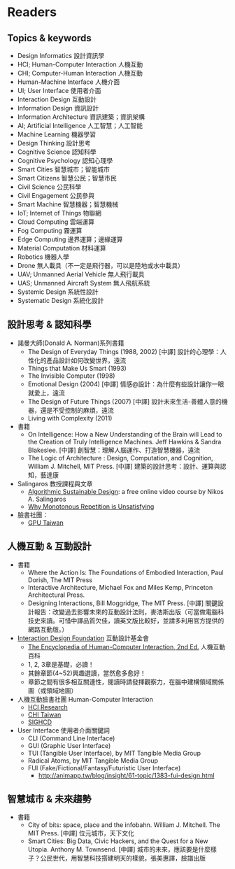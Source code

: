 # Readers

## Topics & keywords

* Design Informatics 設計資訊學
* HCI; Human-Computer Interaction 人機互動
* CHI; Computer-Human Interaction 人機互動
* Human-Machine Interface 人機介面
* UI; User Interface 使用者介面
* Interaction Design 互動設計
* Information Design 資訊設計
* Information Architecture 資訊建築；資訊架構
* AI; Artificial Intelligence 人工智慧；人工智能
* Machine Learning 機器學習
* Design Thinking 設計思考
* Cognitive Science 認知科學
* Cognitive Psychology 認知心理學
* Smart Cities 智慧城市；智能城市
* Smart Citizens 智慧公民；智慧市民
* Civil Science 公民科學
* Civil Engagement 公民參與
* Smart Machine 智慧機器；智慧機械
* IoT; Internet of Things 物聯網
* Cloud Computing 雲端運算
* Fog Computing 霧運算
* Edge Computing 邊界運算；邊緣運算
* Material Computation 材料運算
* Robotics 機器人學
* Drone 無人載具（不一定是飛行器，可以是陸地或水中載具）
* UAV; Unmanned Aerial Vehicle 無人飛行載具
* UAS; Unmanned Aircraft System 無人飛航系統
* Systemic Design 系統性設計
* Systematic Design 系統化設計

## 設計思考 & 認知科學

* 諾曼大師(Donald A. Norman)系列書籍
  * The Design of Everyday Things (1988, 2002) [中譯] 設計的心理學：人性化的產品設計如何改變世界，遠流
  * Things that Make Us Smart (1993)
  * The Invisible Computer (1998)
  * Emotional Design (2004) [中譯] 情感@設計：為什麼有些設計讓你一眼就愛上，遠流
  * The Design of Future Things (2007) [中譯] 設計未來生活-善體人意的機器，還是不受控制的麻煩，遠流
  * Living with Complexity (2011)
* 書籍
  * On Intelligence: How a New Understanding of the Brain will Lead to the Creation of Truly Intelligence Machines. Jeff Hawkins & Sandra Blakeslee. [中譯] 創智慧：理解人腦運作、打造智慧機器，遠流
  * The Logic of Architecture : Design, Computation, and Cognition, William J. Mitchell, MIT Press. [中譯] 建築的設計思考：設計、運算與認知，藝達康
* Salingaros 教授課程與文章
  * [Algorithmic Sustainable Design](http://zeta.math.utsa.edu/%7eyxk833/algorithmic.html): a free online video course by Nikos A. Salingaros
  * [Why Monotonous Repetition is Unsatisfying](http://meandering-through-mathematics.blogspot.tw/2011/09/why-monotonous-repetition-is.html)
* 臉書社團：
  * [GPU Taiwan](https://www.facebook.com/groups/marketing.gpu)

## 人機互動 & 互動設計

* 書籍
  * Where the Action Is: The Foundations of Embodied Interaction, Paul Dorish, The MIT Press
  * Interactive Architecture, Michael Fox and Miles Kemp, Princeton Architectural Press.
  * Designing Interactions, Bill Moggridge, The MIT Press. [中譯] 關鍵設計報告：改變過去影響未來的互動設計法則，麥浩斯出版（可當做電腦科技史來讀。可惜中譯品質欠佳，讀英文版比較好，並請多利用官方提供的網路互動版。）
* [Interaction Design Foundation](https://www.facebook.com/interactiondesign.org) 互動設計基金會
  * [The Encyclopedia of Human-Computer Interaction, 2nd Ed.](https://www.interaction-design.org/literature) 人機互動百科
  * 1, 2, 3章是基礎，必讀！
  * 其餘章節(4~52)興趣選讀，當然愈多愈好！
  * 章節之間有很多相互關連性，閱讀時請發揮觀察力，在腦中建構領域關係圖（或領域地圖）
* 人機互動臉書社團 Human-Computer Interaction
  * [HCI Research](https://www.facebook.com/HCI.Research/)
  * [CHI Taiwan](https://www.facebook.com/groups/288676144553350/)
  * [SIGHCD](https://www.facebook.com/groups/sighcd) 
* User Interface 使用者介面關鍵詞
  * CLI (Command Line Interface)
  * GUI (Graphic User Interface)
  * TUI (Tangible User Interface), by MIT Tangible Media Group
  * Radical Atoms, by MIT Tangible Media Group
  * FUI (Fake/Fictional/Fantasy/Futuristic User Interface)
    * http://animapp.tw/blog/insight/61-topic/1383-fui-design.html

## 智慧城市 & 未來趨勢

* 書籍
  * City of bits: space, place and the infobahn. William J. Mitchell. The MIT Press. [中譯] 位元城市，天下文化
  * Smart Cities: Big Data, Civic Hackers, and the Quest for a New Utopia. Anthony M. Townsend. [中譯] 城市的未來，應該要是什麼樣子？公民世代，用智慧科技搭建明天的樣貌，張美惠譯，臉譜出版
  
